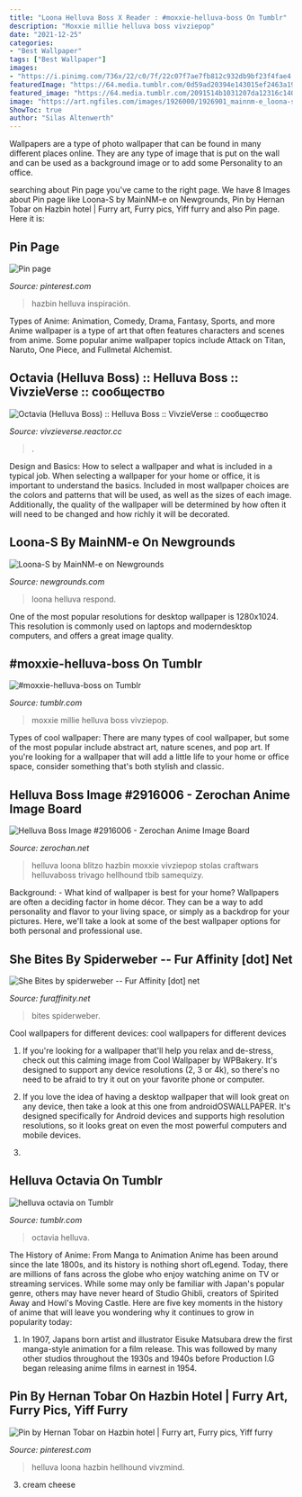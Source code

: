```yaml
---
title: "Loona Helluva Boss X Reader : #moxxie-helluva-boss On Tumblr"
description: "Moxxie millie helluva boss vivziepop"
date: "2021-12-25"
categories:
- "Best Wallpaper"
tags: ["Best Wallpaper"]
images:
- "https://i.pinimg.com/736x/22/c0/7f/22c07f7ae7fb812c932db9bf23f4fae4.jpg"
featuredImage: "https://64.media.tumblr.com/0d59ad20394e143015ef2463a19e532a/671c2310a6358a85-e5/s640x960/a418a70d82eaf65518172b2c758e5cb4f22ff119.jpg"
featured_image: "https://64.media.tumblr.com/2091514b1031207da12316c1400946a8/02bea6e8c573cc55-d0/s2048x3072/3425655274998ae1c7a8503803d6ce2f84978471.png"
image: "https://art.ngfiles.com/images/1926000/1926901_mainnm-e_loona-s.png?f1625309866"
ShowToc: true
author: "Silas Altenwerth"
---
```





Wallpapers are a type of photo wallpaper that can be found in many different places online. They are any type of image that is put on the wall and can be used as a background image or to add some Personality to an office.

	

		
searching about Pin page you've came to the right page. We have 8 Images about Pin page like Loona-S by MainNM-e on Newgrounds, Pin by Hernan Tobar on Hazbin hotel | Furry art, Furry pics, Yiff furry and also Pin page. Here it is:
		
    
## Pin Page

<img loading=lazy src="https://i.pinimg.com/736x/a1/fe/a3/a1fea34037f6e2abd9dde60e6b4d4a3e.jpg" onerror="this.onerror=null;this.src='https://tse4.mm.bing.net/th?id=OIP.XKqDXjyWoQOvUtLbFZBhIgHaHR&amp;pid=15.1';" alt="Pin page">

_Source: pinterest.com_

>hazbin helluva inspiración. 

	

Types of Anime: Animation, Comedy, Drama, Fantasy, Sports, and more
Anime wallpaper is a type of art that often features characters and scenes from anime. Some popular anime wallpaper topics include Attack on Titan, Naruto, One Piece, and Fullmetal Alchemist.

    
## Octavia (Helluva Boss) :: Helluva Boss :: VivzieVerse :: сообщество

<img loading=lazy src="http://img0.reactor.cc/pics/post/full/VivzieVerse-фэндомы-Blitzo-Helluva-Boss-6377810.jpeg" onerror="this.onerror=null;this.src='https://tse2.mm.bing.net/th?id=OIP.ljRkpz-m337JegK3m7P5MwHaE6&amp;pid=15.1';" alt="Octavia (Helluva Boss) :: Helluva Boss :: VivzieVerse :: сообщество">

_Source: vivzieverse.reactor.cc_

>. 

	

Design and Basics: How to select a wallpaper and what is included in a typical job.
When selecting a wallpaper for your home or office, it is important to understand the basics. Included in most wallpaper choices are the colors and patterns that will be used, as well as the sizes of each image. Additionally, the quality of the wallpaper will be determined by how often it will need to be changed and how richly it will be decorated.

    
## Loona-S By MainNM-e On Newgrounds

<img loading=lazy src="https://art.ngfiles.com/images/1926000/1926901_mainnm-e_loona-s.png?f1625309866" onerror="this.onerror=null;this.src='https://tse3.mm.bing.net/th?id=OIP.HYn6tlfZ7EGL0CfJZ_2oFAHaLW&amp;pid=15.1';" alt="Loona-S by MainNM-e on Newgrounds">

_Source: newgrounds.com_

>loona helluva respond. 

	

One of the most popular resolutions for desktop wallpaper is 1280x1024. This resolution is commonly used on laptops and moderndesktop computers, and offers a great image quality.

    
## #moxxie-helluva-boss On Tumblr

<img loading=lazy src="https://64.media.tumblr.com/2091514b1031207da12316c1400946a8/02bea6e8c573cc55-d0/s2048x3072/3425655274998ae1c7a8503803d6ce2f84978471.png" onerror="this.onerror=null;this.src='https://tse2.mm.bing.net/th?id=OIP.biUTn3fihoglQKeAIQtqXgHaGe&amp;pid=15.1';" alt="#moxxie-helluva-boss on Tumblr">

_Source: tumblr.com_

>moxxie millie helluva boss vivziepop. 

	

Types of cool wallpaper:
There are many types of cool wallpaper, but some of the most popular include abstract art, nature scenes, and pop art. If you're looking for a wallpaper that will add a little life to your home or office space, consider something that's both stylish and classic.

    
## Helluva Boss Image #2916006 - Zerochan Anime Image Board

<img loading=lazy src="https://s1.zerochan.net/Helluva.Boss.600.2916006.jpg" onerror="this.onerror=null;this.src='https://tse1.mm.bing.net/th?id=OIP.CMaK8hqALdbbrqfQhkUJvAHaE8&amp;pid=15.1';" alt="Helluva Boss Image #2916006 - Zerochan Anime Image Board">

_Source: zerochan.net_

>helluva loona blitzo hazbin moxxie vivziepop stolas craftwars helluvaboss trivago hellhound tbib samequizy. 

	

Background: - What kind of wallpaper is best for your home?
Wallpapers are often a deciding factor in home décor. They can be a way to add personality and flavor to your living space, or simply as a backdrop for your pictures. Here, we'll take a look at some of the best wallpaper options for both personal and professional use.

    
## She Bites By Spiderweber -- Fur Affinity [dot] Net

<img loading=lazy src="https://t.furaffinity.net/39880056@800-1609175528.jpg" onerror="this.onerror=null;this.src='https://tse1.mm.bing.net/th?id=OIP.qM9Dwjd7oU1V8MS_5shvTgHaIe&amp;pid=15.1';" alt="She Bites by spiderweber -- Fur Affinity [dot] net">

_Source: furaffinity.net_

>bites spiderweber. 

	

Cool wallpapers for different devices:
cool wallpapers for different devices 

1. If you're looking for a wallpaper that'll help you relax and de-stress, check out this calming image from Cool Wallpaper by WPBakery. It's designed to support any device resolutions (2, 3 or 4k), so there's no need to be afraid to try it out on your favorite phone or computer.

2. If you love the idea of having a desktop wallpaper that will look great on any device, then take a look at this one from androidOSWALLPAPER. It's designed specifically for Android devices and supports high resolution resolutions, so it looks great on even the most powerful computers and mobile devices.

3.

    
## Helluva Octavia On Tumblr

<img loading=lazy src="https://64.media.tumblr.com/0d59ad20394e143015ef2463a19e532a/671c2310a6358a85-e5/s640x960/a418a70d82eaf65518172b2c758e5cb4f22ff119.jpg" onerror="this.onerror=null;this.src='https://tse2.mm.bing.net/th?id=OIP.hgQc-u9yIO0cqryO-TfyRAHaK4&amp;pid=15.1';" alt="helluva octavia on Tumblr">

_Source: tumblr.com_

>octavia helluva. 

	

The History of Anime: From Manga to Animation
Anime has been around since the late 1800s, and its history is nothing short ofLegend. Today, there are millions of fans across the globe who enjoy watching anime on TV or streaming services. While some may only be familiar with Japan's popular genre, others may have never heard of Studio Ghibli, creators of Spirited Away and Howl's Moving Castle. Here are five key moments in the history of anime that will leave you wondering why it continues to grow in popularity today:
1) In 1907, Japans born artist and illustrator Eisuke Matsubara drew the first manga-style animation for a film release. This was followed by many other studios throughout the 1930s and 1940s before Production I.G began releasing anime films in earnest in 1954.

    
## Pin By Hernan Tobar On Hazbin Hotel | Furry Art, Furry Pics, Yiff Furry

<img loading=lazy src="https://i.pinimg.com/736x/22/c0/7f/22c07f7ae7fb812c932db9bf23f4fae4.jpg" onerror="this.onerror=null;this.src='https://tse2.mm.bing.net/th?id=OIP.GU2dGK8GbK1aKFj_7uukrgHaLH&amp;pid=15.1';" alt="Pin by Hernan Tobar on Hazbin hotel | Furry art, Furry pics, Yiff furry">

_Source: pinterest.com_

>helluva loona hazbin hellhound vivzmind. 

	

3. cream cheese 

